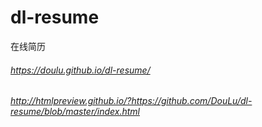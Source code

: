 # dl-resume
在线简历
###### https://doulu.github.io/dl-resume/
###### http://htmlpreview.github.io/?https://github.com/DouLu/dl-resume/blob/master/index.html

